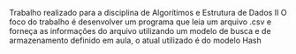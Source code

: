 Trabalho realizado para a disciplina de Algorítimos e Estrutura de Dados II 
O foco do trabalho é desenvolver um programa que leia um arquivo .csv e forneça as informações do arquivo utilizando um modelo de busca e de armazenamento definido em aula, o atual utilizado é do modelo Hash
